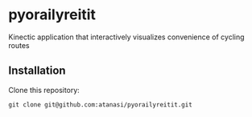 # pyorailyreitit

Kinectic application that interactively visualizes convenience of cycling routes

## Installation

Clone this repository:
	
	git clone git@github.com:atanasi/pyorailyreitit.git